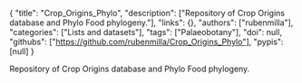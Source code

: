 {
  "title": "Crop_Origins_Phylo",
  "description": ["Repository of Crop Origins database and Phylo Food phylogeny."],
  "links": {},
  "authors": ["rubenmilla"],
  "categories": ["Lists and datasets"],
  "tags": ["Palaeobotany"],
  "doi": null,
  "githubs": ["https://github.com/rubenmilla/Crop_Origins_Phylo"],
  "pypis": [null]
}

<!-- Generated by csv2md.R – do not edit by hand -->

Repository of Crop Origins database and Phylo Food phylogeny.